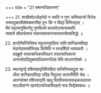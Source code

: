 +++
title = "21 समानाधिकरणम्"

+++
21. शाखैक्येऽध्येतृभेदो न भवति न गुणः कश्चिदन्यो विधेयः  
तस्मादुक्ताविशेषश्रवणमिह पुनः किं न विद्यां विभिन्द्यात् ।  
मैवं यद्यप्यनूक्तिर्नतु गुणविधये कल्पतेऽस्यास्तथापि  
व्यक्त्यै सौकर्यतश्च व्यसनसमसनन्यायतस्त्वैक्यसिद्धेः ॥

22. छन्दोगैर्वाजिभिश्च स्फुटमनुपठिता भाति शाण्डिल्यविद्या  
भेदाभेदावमर्शस्त्विह किमिति न सन्दर्शितो भाष्यकारैः ।  
तद्ब्रूमो यत्रयत्राधिकपरिपठनं तत्रतत्राधिकानां  
अन्तर्भावादियुक्तावधिकमनधिकं वेति साधारणोक्तेः ॥

23. स्थानद्वन्द्वे वशित्वप्रभृतिविरहिता वाजिभिस्तद्युता चा-  
धीता शाण्डिल्यविद्या तदिह भिदुरता कल्पनीयेति चेन्न ।  
आरण्योक्तं वशित्वाद्यपि खलु विततिस्सत्यसङ्कल्पतायाः  
साऽधीताग्ने रहस्येऽप्यधिकविरहतो नात्र विद्यैक्यबाधः ॥